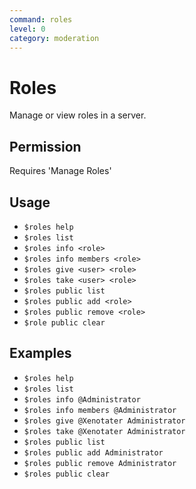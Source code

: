 ```yaml
---
command: roles
level: 0
category: moderation
---
```


# Roles

Manage or view roles in a server.

## Permission

Requires 'Manage Roles'

## Usage

 - `$roles help`
 - `$roles list`
 - `$roles info <role>`
 - `$roles info members <role>`
 - `$roles give <user> <role>`
 - `$roles take <user> <role>`
 - `$roles public list`
 - `$roles public add <role>`
 - `$roles public remove <role>`
 - `$role public clear`

## Examples

 - `$roles help`
 - `$roles list`
 - `$roles info @Administrator`
 - `$roles info members @Administrator`
 - `$roles give @Xenotater Administrator`
 - `$roles take @Xenotater Administrator`
 - `$roles public list`
 - `$roles public add Administrator`
 - `$roles public remove Administrator`
 - `$roles public clear`
